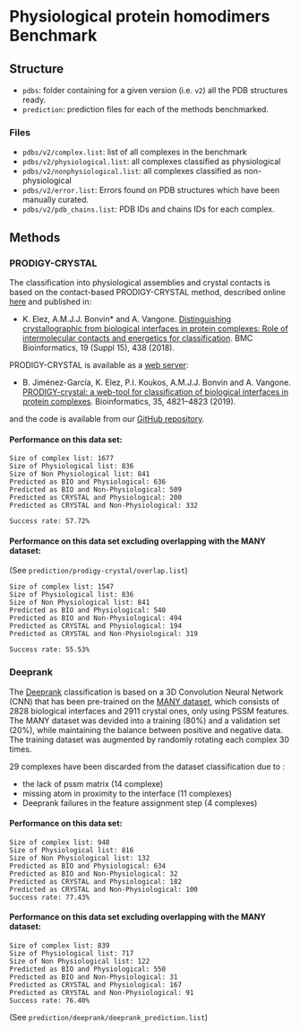 # Physiological protein homodimers Benchmark

## Structure

* `pdbs`: folder containing for a given version (i.e. `v2`) all the PDB structures ready.
* `prediction`: prediction files for each of the methods benchmarked.

### Files

* `pdbs/v2/complex.list`: list of all complexes in the benchmark
* `pdbs/v2/physiological.list`: all complexes classified as physiological
* `pdbs/v2/nonphysiological.list`: all complexes classified as non-physiological
* `pdbs/v2/error.list`: Errors found on PDB structures which have been manually curated.
* `pdbs/v2/pdb_chains.list`: PDB IDs and chains IDs for each complex.

## Methods

### PRODIGY-CRYSTAL


The classification into physiological assemblies and crystal contacts is based on the contact-based PRODIGY-CRYSTAL method, described online [here](https://bianca.science.uu.nl/prodigy/method#heading_c_three) and published in:

* K. Elez, A.M.J.J. Bonvin* and A. Vangone. 
[Distinguishing crystallographic from biological interfaces in protein complexes: Role of intermolecular contacts and energetics for classification](https://doi.org/10.1186/s12859-018-2414-9). BMC Bioinformatics, 19 (Suppl 15), 438 (2018).

PRODIGY-CRYSTAL is available as a [web server](https://bianca.science.uu.nl/prodigy/):

* B. Jiménez-García, K. Elez, P.I. Koukos, A.M.J.J. Bonvin and A. Vangone. 
[PRODIGY-crystal: a web-tool for classification of biological interfaces in protein complexes](https://doi.org/10.1093/bioinformatics/btz437). Bioinformatics, 35, 4821–4823 (2019).

and the code is available from our [GitHub repository](https://github.com/haddocking/prodigy-cryst).


#### Performance on this data set:

```
Size of complex list: 1677
Size of Physiological list: 836
Size of Non Physiological list: 841
Predicted as BIO and Physiological: 636
Predicted as BIO and Non-Physiological: 509
Predicted as CRYSTAL and Physiological: 200
Predicted as CRYSTAL and Non-Physiological: 332

Success rate: 57.72%
```

#### Performance on this data set excluding overlapping with the MANY dataset:

(See `prediction/prodigy-crystal/overlap.list`)

```
Size of complex list: 1547
Size of Physiological list: 836
Size of Non Physiological list: 841
Predicted as BIO and Physiological: 540
Predicted as BIO and Non-Physiological: 494
Predicted as CRYSTAL and Physiological: 194
Predicted as CRYSTAL and Non-Physiological: 319

Success rate: 55.53%
```

### Deeprank 

The [Deeprank](https://github.com/DeepRank/deeprank) classification is based on a 3D Convolution Neural Network (CNN) that has been pre-trained on the [MANY dataset](https://pubmed.ncbi.nlm.nih.gov/25326082/), which consists of 2828 biological interfaces and 2911 crystal ones, only using PSSM features. The MANY dataset was devided into a training (80%) and a validation set (20%), while maintaining the balance between positive and negative data. The training dataset was augmented by randomly rotating each complex 30 times.

29 complexes have been discarded from the dataset classification due to :
- the lack of pssm matrix  (14 complexe)
- missing atom in proximity to the interface (11 complexes)
- Deeprank failures in the feature assignment step (4 complexes)

#### Performance on this data set:

```
Size of complex list: 948
Size of Physiological list: 816
Size of Non Physiological list: 132
Predicted as BIO and Physiological: 634
Predicted as BIO and Non-Physiological: 32
Predicted as CRYSTAL and Physiological: 182
Predicted as CRYSTAL and Non-Physiological: 100
Success rate: 77.43%
```

#### Performance on this data set excluding overlapping with the MANY dataset:

```
Size of complex list: 839
Size of Physiological list: 717
Size of Non Physiological list: 122
Predicted as BIO and Physiological: 550
Predicted as BIO and Non-Physiological: 31
Predicted as CRYSTAL and Physiological: 167
Predicted as CRYSTAL and Non-Physiological: 91
Success rate: 76.40%
```

(See `prediction/deeprank/deeprank_prediction.list`)
